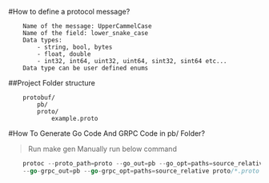 #How to define a protocol message?
```
    Name of the message: UpperCammelCase
    Name of the field: lower_snake_case
    Data types:
        - string, bool, bytes
        - float, double
        - int32, int64, uint32, uint64, sint32, sint64 etc...
    Data type can be user defined enums
```

##Project Folder structure
```
    protobuf/
        pb/
        proto/
            example.proto
```

#How To Generate Go Code And GRPC Code in pb/ Folder?

>Run make gen
Manually run below command
```go
    protoc --proto_path=proto --go_out=pb --go_opt=paths=source_relative \
    --go-grpc_out=pb --go-grpc_opt=paths=source_relative proto/*.proto
```